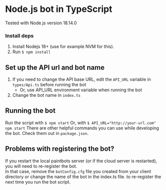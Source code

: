 # Node.js bot in TypeScript

Tested with Node.js version 18.14.0

### Install deps

1. Install Nodejs 18+ (use for example NVM for this).
2. Run `$ npm install`

## Set up the API url and bot name

1. If you need to change the API base URL, edit the `API_URL` variable in `types/Api.ts` before running the bot
   * Or, use API_URL environment variable when running the bot 
2. Change the bot name in `index.ts`

## Running the bot

Run the script with `$ npm start`
Or, with `$ API_URL="http://your-url.com" npm start`
There are other helpful commands you can use while developing the bot. Check them out in `package.json`.

## Problems with registering the bot?

If you restart the local paintbots server (or if the cloud server is restarted), you will need to re-register the bot.  
In that case, remove the `botConfig.cfg` file you created from your client directory or change the name of the bot in the index.ts file.
to re-register the next time you run the bot script.
